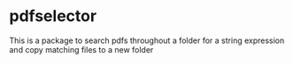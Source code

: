 # pdfselector
This is a package to search pdfs throughout a folder for a string expression and copy matching files to a new folder
